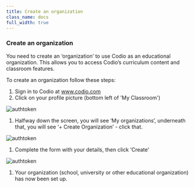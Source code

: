 ```yaml
---
title: Create an organization
class_name: docs
full_width: true
---
```


### Create an organization
You need to create an ‘organization’ to use Codio as an educational organization. This allows you to access Codio’s curriculum content and classroom features.

To create an organization follow these steps:

1. Sign in to Codio at www.codio.com
1. Click on your profile picture  (bottom left of  'My Classroom')
<img alt="authtoken" src="/img/docs/xxxxxx.png" class="simple"/>

1. Halfway down the screen, you will see ‘My organizations’, underneath that, you will see ‘+ Create Organization’ - click that.
<img alt="authtoken" src="/img/docs/xxxxxx.png" class="simple"/>

1. Complete the form with your details, then click ‘Create’
<img alt="authtoken" src="/img/docs/xxxxxx.png" class="simple"/>

1. Your organization (school, university or other educational organization) has now been set up.
